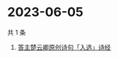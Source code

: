 # 2023-06-05

共 1 条

<!-- BEGIN -->
<!-- 最后更新时间 Mon Jun 05 2023 07:07:17 GMT+0800 (China Standard Time) -->

1. [答主楚云卿原创诗句「入选」诗经](https://www.zhihu.com/search?q=答主楚云卿原创诗句「入选」诗经)

<!-- END -->
